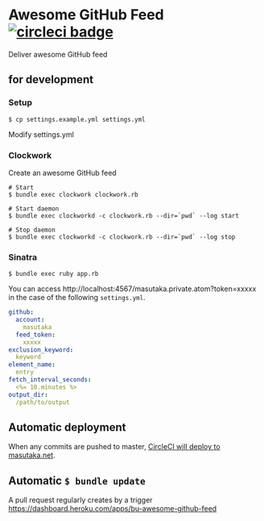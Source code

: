 # Awesome GitHub Feed [![circleci badge][circleci-badge]][circleci-link]

Deliver awesome GitHub feed

## for development

### Setup

    $ cp settings.example.yml settings.yml

Modify settings.yml

### Clockwork

Create an awesome GitHub feed

    # Start
    $ bundle exec clockwork clockwork.rb

    # Start daemon
    $ bundle exec clockworkd -c clockwork.rb --dir=`pwd` --log start

    # Stop daemon
    $ bundle exec clockworkd -c clockwork.rb --dir=`pwd` --log stop

### Sinatra

    $ bundle exec ruby app.rb

You can access http://localhost:4567/masutaka.private.atom?token=xxxxx in the case of the following `settings.yml`.

```yaml
github:
  account:
    masutaka
  feed_token:
    xxxxx
exclusion_keyword:
  keyword
element_name:
  entry
fetch_interval_seconds:
  <%= 10.minutes %>
output_dir:
  /path/to/output
```

## Automatic deployment

When any commits are pushed to master, [CircleCI will deploy to masutaka.net](https://circleci.com/gh/masutaka/awesome-github-feed/tree/master).

## Automatic `$ bundle update`

A pull request regularly creates by a trigger https://dashboard.heroku.com/apps/bu-awesome-github-feed

[circleci-badge]: https://circleci.com/gh/masutaka/awesome-github-feed/tree/master.svg?style=svg
[circleci-link]: https://circleci.com/gh/masutaka/awesome-github-feed/tree/master
